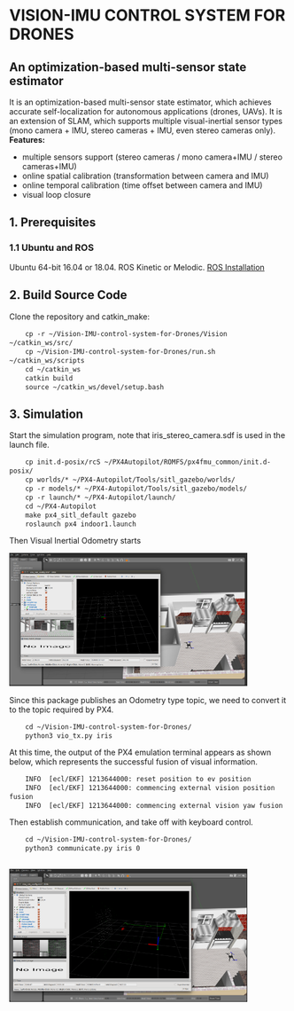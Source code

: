 # VISION-IMU CONTROL SYSTEM FOR DRONES
## An optimization-based multi-sensor state estimator
It is an optimization-based multi-sensor state estimator, which achieves accurate self-localization for autonomous applications (drones, UAVs). It is an extension of SLAM, which supports multiple visual-inertial sensor types (mono camera + IMU, stereo cameras + IMU, even stereo cameras only).
**Features:**
- multiple sensors support (stereo cameras / mono camera+IMU / stereo cameras+IMU)
- online spatial calibration (transformation between camera and IMU)
- online temporal calibration (time offset between camera and IMU)
- visual loop closure

## 1. Prerequisites
### 1.1 **Ubuntu** and **ROS**
Ubuntu 64-bit 16.04 or 18.04.
ROS Kinetic or Melodic. [ROS Installation](http://wiki.ros.org/ROS/Installation)


## 2. Build Source Code
Clone the repository and catkin_make:

```
	cp -r ~/Vision-IMU-control-system-for-Drones/Vision ~/catkin_ws/src/
	cp ~/Vision-IMU-control-system-for-Drones/run.sh ~/catkin_ws/scripts
	cd ~/catkin_ws
	catkin build
	source ~/catkin_ws/devel/setup.bash
```


## 3. Simulation

Start the simulation program, note that iris_stereo_camera.sdf is used in the launch file.

```
	cp init.d-posix/rcS ~/PX4Autopilot/ROMFS/px4fmu_common/init.d-posix/
	cp worlds/* ~/PX4-Autopilot/Tools/sitl_gazebo/worlds/
	cp -r models/* ~/PX4-Autopilot/Tools/sitl_gazebo/models/ 
	cp -r launch/* ~/PX4-Autopilot/launch/
	cd ~/PX4-Autopilot
	make px4_sitl_default gazebo
	roslaunch px4 indoor1.launch
```

Then Visual Inertial Odometry starts


<img src="image/img1.png" width = 430 height = 240  />

Since this package publishes an Odometry type topic, we need to convert it to the topic required by PX4.

```
	cd ~/Vision-IMU-control-system-for-Drones/
	python3 vio_tx.py iris

```

At this time, the output of the PX4 emulation terminal appears as shown below, which represents the successful fusion of visual information.

```
	INFO  [ecl/EKF] 1213644000: reset position to ev position
	INFO  [ecl/EKF] 1213644000: commencing external vision position fusion
	INFO  [ecl/EKF] 1213644000: commencing external vision yaw fusion
```

Then establish communication, and take off with keyboard control.

```
	cd ~/Vision-IMU-control-system-for-Drones/
	python3 communicate.py iris 0
	
```
<img src="image/img2.png" width = 430 height = 240  />








